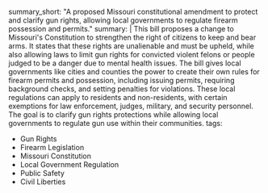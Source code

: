 summary_short: "A proposed Missouri constitutional amendment to protect and clarify gun rights, allowing local governments to regulate firearm possession and permits."
summary: |
  This bill proposes a change to Missouri's Constitution to strengthen the right of citizens to keep and bear arms. It states that these rights are unalienable and must be upheld, while also allowing laws to limit gun rights for convicted violent felons or people judged to be a danger due to mental health issues. The bill gives local governments like cities and counties the power to create their own rules for firearm permits and possession, including issuing permits, requiring background checks, and setting penalties for violations. These local regulations can apply to residents and non-residents, with certain exemptions for law enforcement, judges, military, and security personnel. The goal is to clarify gun rights protections while allowing local governments to regulate gun use within their communities.
tags:
  - Gun Rights
  - Firearm Legislation
  - Missouri Constitution
  - Local Government Regulation
  - Public Safety
  - Civil Liberties
